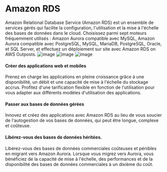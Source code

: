 # Amazon RDS
Amazon Relational Database Service (Amazon RDS) est un ensemble de services gérés qui facilite la configuration, l'utilisation et la mise à l'échelle des bases de données dans le cloud. Choisissez parmi sept moteurs fréquemment utilisés : Amazon Aurora compatible avec MySQL, Amazon Aurora compatible avec PostgreSQL, MySQL, MariaDB, PostgreSQL, Oracle, et SQL Server, et effectuez un déploiement sur site avec Amazon RDS on AWS Outposts.
![image](https://user-images.githubusercontent.com/103506746/210064080-8923e677-3610-4779-9bac-1bff6186fcf7.png)
![image](https://user-images.githubusercontent.com/103506746/210064090-85cfa899-0b54-49dc-b866-92918256525a.png)
![image](https://user-images.githubusercontent.com/103506746/210064108-68b023c6-7250-4808-ba74-29c8ea6bbfda.png)
#### Créer des applications web et mobiles
Prenez en charge les applications en pleine croissance grâce à une disponibilité, un débit et une capacité de mise à l'échelle du stockage accrus. Profitez d'une tarification flexible en fonction de l'utilisation pour vous adapter aux différents modèles d'utilisation des applications.
#### Passer aux bases de données gérées

Innovez et créez des applications avec Amazon RDS au lieu de vous soucier de l'autogestion de vos bases de données, qui peut être longue, complexe et coûteuse.
#### Libérez-vous des bases de données héritées.
Libérez-vous des bases de données commerciales coûteuses et pénibles en migrant vers Amazon Aurora. Lorsque vous migrez vers Aurora, vous bénéficiez de la capacité de mise à l'échelle, des performances et de la disponibilité des bases de données commerciales à un dixième du coût.
